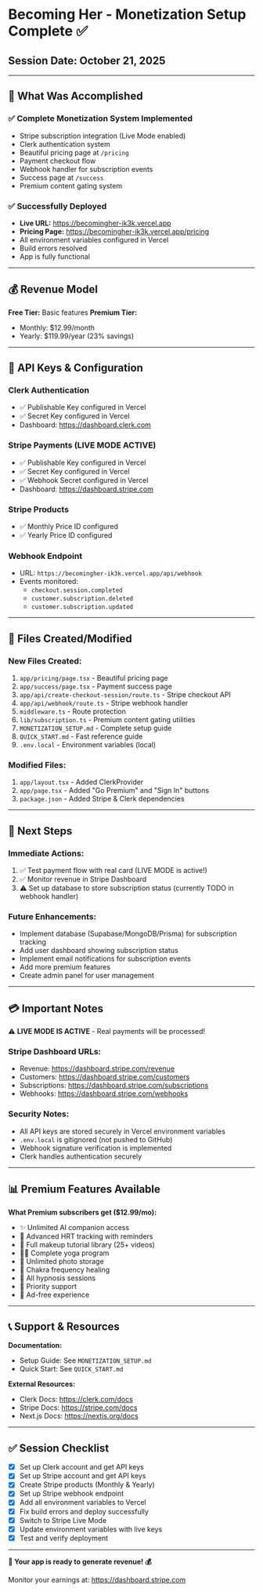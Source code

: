 # Becoming Her - Monetization Setup Complete ✅

## Session Date: October 21, 2025

---

## 🎉 What Was Accomplished

### ✅ Complete Monetization System Implemented
- Stripe subscription integration (Live Mode enabled)
- Clerk authentication system
- Beautiful pricing page at `/pricing`
- Payment checkout flow
- Webhook handler for subscription events
- Success page at `/success`
- Premium content gating system

### ✅ Successfully Deployed
- **Live URL:** https://becomingher-ik3k.vercel.app
- **Pricing Page:** https://becomingher-ik3k.vercel.app/pricing
- All environment variables configured in Vercel
- Build errors resolved
- App is fully functional

---

## 💰 Revenue Model

**Free Tier:** Basic features
**Premium Tier:**
- Monthly: $12.99/month
- Yearly: $119.99/year (23% savings)

---

## 🔑 API Keys & Configuration

### Clerk Authentication
- ✅ Publishable Key configured in Vercel
- ✅ Secret Key configured in Vercel
- Dashboard: https://dashboard.clerk.com

### Stripe Payments (LIVE MODE ACTIVE)
- ✅ Publishable Key configured in Vercel
- ✅ Secret Key configured in Vercel
- ✅ Webhook Secret configured in Vercel
- Dashboard: https://dashboard.stripe.com

### Stripe Products
- ✅ Monthly Price ID configured
- ✅ Yearly Price ID configured

### Webhook Endpoint
- URL: `https://becomingher-ik3k.vercel.app/api/webhook`
- Events monitored:
  - `checkout.session.completed`
  - `customer.subscription.deleted`
  - `customer.subscription.updated`

---

## 📁 Files Created/Modified

### New Files Created:
1. `app/pricing/page.tsx` - Beautiful pricing page
2. `app/success/page.tsx` - Payment success page
3. `app/api/create-checkout-session/route.ts` - Stripe checkout API
4. `app/api/webhook/route.ts` - Stripe webhook handler
5. `middleware.ts` - Route protection
6. `lib/subscription.ts` - Premium content gating utilities
7. `MONETIZATION_SETUP.md` - Complete setup guide
8. `QUICK_START.md` - Fast reference guide
9. `.env.local` - Environment variables (local)

### Modified Files:
1. `app/layout.tsx` - Added ClerkProvider
2. `app/page.tsx` - Added "Go Premium" and "Sign In" buttons
3. `package.json` - Added Stripe & Clerk dependencies

---

## 🚀 Next Steps

### Immediate Actions:
1. ✅ Test payment flow with real card (LIVE MODE is active!)
2. ✅ Monitor revenue in Stripe Dashboard
3. ⚠️ Set up database to store subscription status (currently TODO in webhook handler)

### Future Enhancements:
- Implement database (Supabase/MongoDB/Prisma) for subscription tracking
- Add user dashboard showing subscription status
- Implement email notifications for subscription events
- Add more premium features
- Create admin panel for user management

---

## 💳 Important Notes

⚠️ **LIVE MODE IS ACTIVE** - Real payments will be processed!

### Stripe Dashboard URLs:
- Revenue: https://dashboard.stripe.com/revenue
- Customers: https://dashboard.stripe.com/customers
- Subscriptions: https://dashboard.stripe.com/subscriptions
- Webhooks: https://dashboard.stripe.com/webhooks

### Security Notes:
- All API keys are stored securely in Vercel environment variables
- `.env.local` is gitignored (not pushed to GitHub)
- Webhook signature verification is implemented
- Clerk handles authentication securely

---

## 📊 Premium Features Available

**What Premium subscribers get ($12.99/mo):**
- ✨ Unlimited AI companion access
- 📅 Advanced HRT tracking with reminders
- 💄 Full makeup tutorial library (25+ videos)
- 🧘‍♀️ Complete yoga program
- 📸 Unlimited photo storage
- 🎵 Chakra frequency healing
- 🌙 All hypnosis sessions
- 💝 Priority support
- 🚫 Ad-free experience

---

## 📞 Support & Resources

**Documentation:**
- Setup Guide: See `MONETIZATION_SETUP.md`
- Quick Start: See `QUICK_START.md`

**External Resources:**
- Clerk Docs: https://clerk.com/docs
- Stripe Docs: https://stripe.com/docs
- Next.js Docs: https://nextjs.org/docs

---

## ✅ Session Checklist

- [x] Set up Clerk account and get API keys
- [x] Set up Stripe account and get API keys
- [x] Create Stripe products (Monthly & Yearly)
- [x] Set up Stripe webhook endpoint
- [x] Add all environment variables to Vercel
- [x] Fix build errors and deploy successfully
- [x] Switch to Stripe Live Mode
- [x] Update environment variables with live keys
- [x] Test and verify deployment

---

**🎊 Your app is ready to generate revenue! 💰**

Monitor your earnings at: https://dashboard.stripe.com

